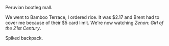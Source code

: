 Peruvian bootleg mall.

We went to Bamboo Terrace, I ordered rice. It was $2.17 and Brent had to cover me because of their $5 card limit. We're now watching *Zenon: Girl of the 21st Century*.

Spiked backpack.
